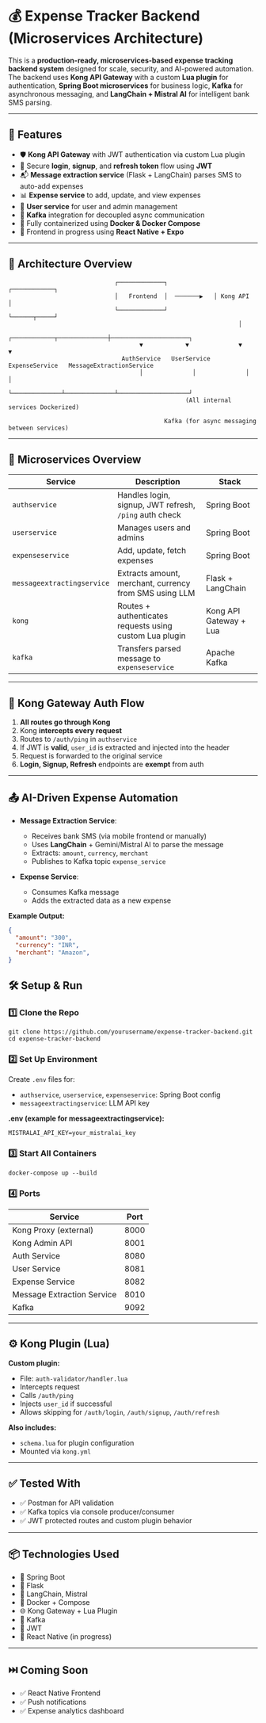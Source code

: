 
# 💰 Expense Tracker Backend (Microservices Architecture)

This is a **production-ready, microservices-based expense tracking backend system** designed for scale, security, and AI-powered automation. The backend uses **Kong API Gateway** with a custom **Lua plugin** for authentication, **Spring Boot microservices** for business logic, **Kafka** for asynchronous messaging, and **LangChain + Mistral AI** for intelligent bank SMS parsing.

---

## 🚀 Features

- 🛡️ **Kong API Gateway** with JWT authentication via custom Lua plugin  
- 🔐 Secure **login**, **signup**, and **refresh token** flow using **JWT**  
- 📬 **Message extraction service** (Flask + LangChain) parses SMS to auto-add expenses  
- 📊 **Expense service** to add, update, and view expenses  
- 👥 **User service** for user and admin management  
- 🧵 **Kafka** integration for decoupled async communication  
- 🐳 Fully containerized using **Docker & Docker Compose**  
- 📱 Frontend in progress using **React Native + Expo**  

---

## 🧱 Architecture Overview
                                  ┌─────────────┐             ┌────────────┐
                                  │   Frontend  │  ───────▶   │ Kong API  │
                                  └─────────────┘             └──────┬─────┘
                                                                     │
                                         ┌────────────┬──────────────┼──────────────────────┐
                                         ▼            ▼              ▼                      ▼
                                    AuthService   UserService   ExpenseService   MessageExtractionService
                                         │              │              │                    │
                                         └──────────────┴──────────────┴────────────────────┘
                                                      (All internal services Dockerized)

                                                Kafka (for async messaging between services)


---

## 🧪 Microservices Overview

| Service                     | Description                                              | Stack                     |
|-----------------------------|----------------------------------------------------------|---------------------------|
| `authservice`              | Handles login, signup, JWT refresh, `/ping` auth check  | Spring Boot               |
| `userservice`              | Manages users and admins                                 | Spring Boot               |
| `expenseservice`           | Add, update, fetch expenses                              | Spring Boot               |
| `messageextractingservice` | Extracts amount, merchant, currency from SMS using LLM   | Flask + LangChain         |
| `kong`                     | Routes + authenticates requests using custom Lua plugin  | Kong API Gateway + Lua    |
| `kafka`                    | Transfers parsed message to `expenseservice`            | Apache Kafka              |

---

## 🔐 Kong Gateway Auth Flow

1. **All routes go through Kong**  
2. Kong **intercepts every request**  
3. Routes to `/auth/ping` in `authservice`  
4. If JWT is **valid**, `user_id` is extracted and injected into the header  
5. Request is forwarded to the original service  
6. **Login, Signup, Refresh** endpoints are **exempt** from auth  

---

## 📤 AI-Driven Expense Automation

- **Message Extraction Service**:
  - Receives bank SMS (via mobile frontend or manually)
  - Uses **LangChain** + Gemini/Mistral AI to parse the message
  - Extracts: `amount`, `currency`, `merchant`
  - Publishes to Kafka topic `expense_service`

- **Expense Service**:
  - Consumes Kafka message
  - Adds the extracted data as a new expense

**Example Output:**
```json
{
  "amount": "300",
  "currency": "INR",
  "merchant": "Amazon",
}

```

## 🛠️ Setup & Run

### 1️⃣ Clone the Repo
```
git clone https://github.com/yourusername/expense-tracker-backend.git
cd expense-tracker-backend
```

### 2️⃣ Set Up Environment

Create `.env` files for:

- `authservice`, `userservice`, `expenseservice`: Spring Boot config  
- `messageextractingservice`: LLM API key  

**.env (example for messageextractingservice):**
```env
MISTRALAI_API_KEY=your_mistralai_key
```

### 3️⃣ Start All Containers

```
docker-compose up --build
```

### 4️⃣ Ports

| Service                   | Port  |
|---------------------------|-------|
| Kong Proxy (external)     | 8000  |
| Kong Admin API            | 8001  |
| Auth Service              | 8080  |
| User Service              | 8081  |
| Expense Service           | 8082  |
| Message Extraction Service| 8010  |
| Kafka                     | 9092  |

---

## ⚙️ Kong Plugin (Lua)

**Custom plugin:**

- File: `auth-validator/handler.lua`
- Intercepts request
- Calls `/auth/ping`
- Injects `user_id` if successful
- Allows skipping for `/auth/login`, `/auth/signup`, `/auth/refresh`

**Also includes:**

- `schema.lua` for plugin configuration
- Mounted via `kong.yml`

---

## ✅ Tested With

- ✅ Postman for API validation  
- ✅ Kafka topics via console producer/consumer  
- ✅ JWT protected routes and custom plugin behavior  

---

## 📦 Technologies Used

- 🔧 Spring Boot  
- 🧬 Flask  
- 🧠 LangChain, Mistral  
- 🐳 Docker + Compose  
- 🌐 Kong Gateway + Lua Plugin  
- 📩 Kafka  
- 🧪 JWT  
- 📱 React Native (in progress)  

---

## ⏭️ Coming Soon

- ✅ React Native Frontend  
- ✅ Push notifications  
- ✅ Expense analytics dashboard  

